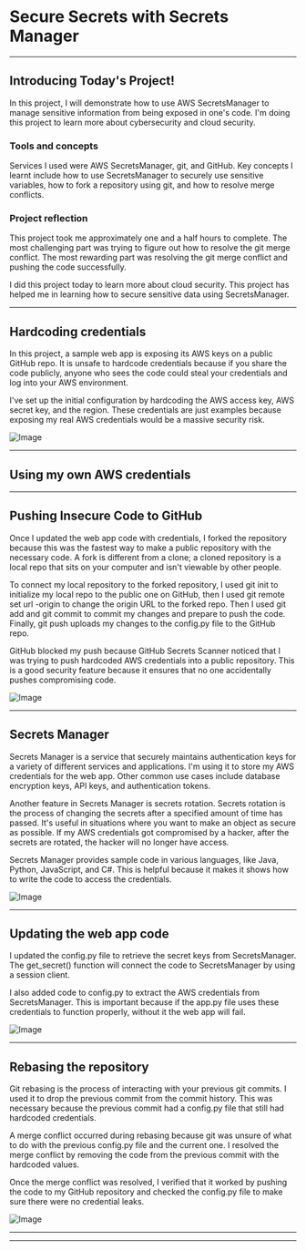 
# Secure Secrets with Secrets Manager



---

## Introducing Today's Project!

In this project, I will demonstrate how to use AWS SecretsManager to manage sensitive information from being exposed in one's code. I'm doing this project to learn more about cybersecurity and cloud security.

### Tools and concepts

Services I used were AWS SecretsManager, git, and GitHub. Key concepts I learnt include how to use SecretsManager to securely use sensitive variables, how to fork a repository using git, and how to resolve merge conflicts.

### Project reflection

This project took me approximately one and a half hours to complete. The most challenging part was trying to figure out how to resolve the git merge conflict. The most rewarding part was resolving the git merge conflict and pushing the code successfully.

I did this project today to learn more about cloud security. This project has helped me in learning how to secure sensitive data using SecretsManager.

---

## Hardcoding credentials

In this project, a sample web app is exposing its AWS keys on a public GitHub repo. It is unsafe to hardcode credentials because if you share the code publicly, anyone who sees the code could steal your credentials and log into your AWS environment.

I've set up the initial configuration by hardcoding the AWS access key, AWS secret key, and the region. These credentials are just examples because exposing my real AWS credentials would be a massive security risk.

![Image](http://learn.nextwork.org/intense_azure_festive_sow/uploads/aws-security-secretsmanager_j2k3l4m5)

---

## Using my own AWS credentials

---

## Pushing Insecure Code to GitHub

Once I updated the web app code with credentials, I forked the repository because this was the fastest way to make a public repository with the necessary code. A fork is different from a clone; a cloned repository is a local repo that sits on your computer and isn't viewable by other people.

To connect my local repository to the forked repository, I used git init to initialize my local repo to the public one on GitHub, then I used git remote set url -origin to change the origin URL to the forked repo. Then I used git add and git commit to commit my changes and prepare to push the code. Finally, git push uploads my changes to the config.py file to the GitHub repo.

GitHub blocked my push because GitHub Secrets Scanner noticed that I was trying to push hardcoded AWS credentials into a public repository. This is a good security feature because it ensures that no one accidentally pushes compromising code.

![Image](http://learn.nextwork.org/intense_azure_festive_sow/uploads/aws-security-secretsmanager_o2p3q4r5)

---

## Secrets Manager

Secrets Manager is a service that securely maintains authentication keys for a variety of different services and applications. I'm using it to store my AWS credentials for the web app. Other common use cases include database encryption keys, API keys, and authentication tokens.

Another feature in Secrets Manager is secrets rotation. Secrets rotation is the process of changing the secrets after a specified amount of time has passed. It's useful in situations where you want to make an object as secure as possible. If my AWS credentials got compromised by a hacker, after the secrets are rotated, the hacker will no longer have access.

Secrets Manager provides sample code in various languages, like Java, Python, JavaScript, and C#. This is helpful because it makes it shows how to write the code to access the credentials.

![Image](http://learn.nextwork.org/intense_azure_festive_sow/uploads/aws-security-secretsmanager_h2i3j4k5)

---

## Updating the web app code

I updated the config.py file to retrieve the secret keys from SecretsManager. The get_secret() function will connect the code to SecretsManager by using a session client.

I also added code to config.py to extract the AWS credentials from SecretsManager. This is important because if the app.py file uses these credentials to function properly, without it the web app will fail.

![Image](http://learn.nextwork.org/intense_azure_festive_sow/uploads/aws-security-secretsmanager_v0w1x2y3)

---

## Rebasing the repository

Git rebasing is the process of interacting with your previous git commits. I used it to drop the previous commit from the commit history. This was necessary because the previous commit had a config.py file that still had hardcoded credentials.

A merge conflict occurred during rebasing because git was unsure of what to do with the previous config.py file and the current one. I resolved the merge conflict by removing the code from the previous commit with the hardcoded values.

Once the merge conflict was resolved, I verified that it worked by pushing the code to my GitHub repository and checked the config.py file to make sure there were no credential leaks.

![Image](http://learn.nextwork.org/intense_azure_festive_sow/uploads/aws-security-secretsmanager_t5u6v7w8)

---

---
